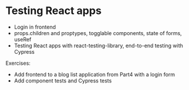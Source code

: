 # Testing React apps

- Login in frontend
- props.children and proptypes, togglable components, state of forms, useRef
- Testing React apps with react-testing-library, end-to-end testing with Cypress

Exercises: 
- Add frontend to a blog list application from Part4 with a login form
- Add component tests and Cypress tests
